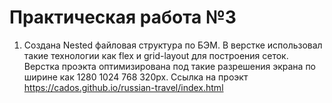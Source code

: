 # Практическая работа №3

1. Создана Nested файловая структура по БЭМ. В верстке использовал такие технологии как flex и grid-layout для построения сеток. Верстка проэкта оптимизирована под такие разрешения экрана по ширине как 1280 1024 768 320px. Ссылка на проэкт https://cados.github.io/russian-travel/index.html


